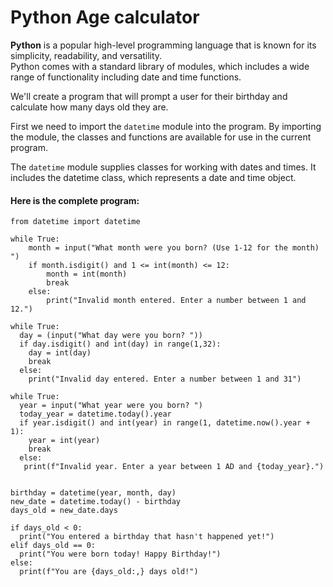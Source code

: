 # Python Age calculator

**Python** is a popular high-level programming language that is known for its simplicity, readability, and versatility.   
Python comes with a standard library of modules, which includes a wide range of functionality including date and time functions.

We'll create a program that will prompt a user for their birthday and calculate how many days old they are.

First we need to import the `datetime` module into the program. By importing the module, the classes and functions are available for use in the current program.

The `datetime` module supplies classes for working with dates and times. It includes the datetime class, which represents a date and time object.   

#### Here is the complete program:
~~~
from datetime import datetime

while True:
    month = input("What month were you born? (Use 1-12 for the month) ")
    if month.isdigit() and 1 <= int(month) <= 12:
        month = int(month)
        break
    else:
        print("Invalid month entered. Enter a number between 1 and 12.")

while True:
  day = (input("What day were you born? "))
  if day.isdigit() and int(day) in range(1,32):
    day = int(day)
    break
  else:
    print("Invalid day entered. Enter a number between 1 and 31")

while True:
  year = input("What year were you born? ")
  today_year = datetime.today().year
  if year.isdigit() and int(year) in range(1, datetime.now().year + 1):
    year = int(year)
    break
  else:
   print(f"Invalid year. Enter a year between 1 AD and {today_year}.")


birthday = datetime(year, month, day)
new_date = datetime.today() - birthday
days_old = new_date.days

if days_old < 0:
  print("You entered a birthday that hasn't happened yet!")
elif days_old == 0:
  print("You were born today! Happy Birthday!") 
else:
  print(f"You are {days_old:,} days old!")
~~~

